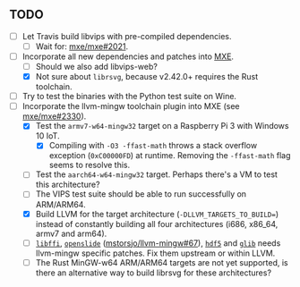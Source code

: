## TODO
- [ ] Let Travis build libvips with pre-compiled dependencies.
  - [ ] Wait for: [mxe/mxe#2021](https://github.com/mxe/mxe/issues/2021).
- [ ] Incorporate all new dependencies and patches into [MXE](https://github.com/mxe/mxe).
  - [ ] Should we also add libvips-web?
  - [x] Not sure about `librsvg`, because v2.42.0+ requires the Rust toolchain.
- [ ] Try to test the binaries with the Python test suite on Wine.
- [ ] Incorporate the llvm-mingw toolchain plugin into MXE (see [mxe/mxe#2330](https://github.com/mxe/mxe/issues/2330)).
  - [x] Test the `armv7-w64-mingw32` target on a Raspberry Pi 3 with Windows 10 IoT.
    - [x] Compiling with `-O3 -ffast-math` throws a stack overflow exception (`0xC00000FD`) at runtime. Removing the `-ffast-math` flag seems to resolve this.
  - [ ] Test the `aarch64-w64-mingw32` target. Perhaps there's a VM to test this architecture?
  - [ ] The VIPS test suite should be able to run successfully on ARM/ARM64.
  - [x] Build LLVM for the target architecture (`-DLLVM_TARGETS_TO_BUILD=`) instead of constantly building all four architectures (i686, x86_64, armv7 and arm64).
  - [ ] [`libffi`](8.9/patches/libffi-3-fixes.patch), [`openslide`](8.9/patches/openslide-3-fixes.patch) ([mstorsjo/llvm-mingw#67](https://github.com/mstorsjo/llvm-mingw/issues/67)), [`hdf5`](8.9/patches/hdf5-1-fixes.patch) and [`glib`](8.9/patches/glib-2-fixes.patch) needs llvm-mingw specific patches. Fix them upstream or within LLVM.
  - [ ] The Rust MinGW-w64 ARM/ARM64 targets are not yet supported, is there an alternative way to build librsvg for these architectures?
